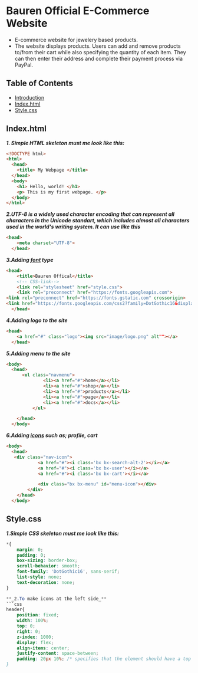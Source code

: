 # **Bauren Official E-Commerce Website**
- E-commerce website for jewelery based products.
- The website displays products. Users can add and remove products to/from their cart while also specifying the quantity of each item. They can then enter their address and complete their payment process via PayPal.


## **Table of Contents**
* [Introduction](#general-info)
* [Index.html](#lab-works)
* [Style.css](https://tldp.org/LDP/abs/html/index.html)

## **Index.html** 
**_1. Simple HTML skeleton must me look like this:_** 
```html
<!DOCTYPE html>
<html>
  <head>
    <title> My Webpage </title>
  </head>
  <body>
    <h1> Hello, world! </h1>
    <p> This is my first webpage. </p>
  </body> 
</html>
```

**_2.UTF-8 is a widely used character encoding that can represent all characters in the Unicode standart, which includes almost all characters used in the world's writing system. It can use like this_**
```html
<head>
    <meta charset="UTF-8">
  </head>
```

**_3.Adding [font](https://fonts.google.com/) type_** 
```html
<head>
    <title>Bauren Offical</title>
    <!-- CSS-link-->
    <link rel="stylesheet" href="style.css">
    <link rel="preconnect" href="https://fonts.googleapis.com">
<link rel="preconnect" href="https://fonts.gstatic.com" crossorigin>
<link href="https://fonts.googleapis.com/css2?family=DotGothic16&display=swap" rel="stylesheet">
  </head>
```

**_4.Adding logo to the site_**
```html
<head>
    <a href="#" class="logo"><img src="image/logo.png" alt""></a>
  </head>
```

**_5.Adding menu to the site_**
```html
<body>
  <head>
      <ul class="navmenu">
              <li><a href="#">home</a></li>
              <li><a href="#">shop</a></li>
              <li><a href="#">products</a></li>
              <li><a href="#">page</a></li>
              <li><a href="#">docs</a></li>
          </ul>

    </head>
  </body>
```

**_6.Adding [icons](https://boxicons.com/) such as; profile, cart_**
```html
<body>
  <head>
   <div class="nav-icon">
            <a href="#"><i class='bx bx-search-alt-2'></i></a>
            <a href="#"><i class='bx bx-user'></i></a>
            <a href="#"><i class='bx bx-cart'></i></a>

            <div class="bx bx-menu" id="menu-icon"></div>
        </div>
    </head>
  </body>
```

## **Style.css**
**_1.Simple CSS skeleton must me look like this:_** 
```css
*{
    margin: 0;
    padding: 0;
    box-sizing: border-box;
    scroll-behavior: smooth;
    font-family: 'DotGothic16', sans-serif; 
    list-style: none;
    text-decoration: none;
}

**_2.To make icons at the left side_** 
```css
header{
    position: fixed; 
    width: 100%;
    top: 0;
    right: 0;
    z-index: 1000;
    display: flex;
    align-items: center;
    justify-content: space-between;
    padding: 20px 10%; /* specifies that the element should have a top and bottom padding of 20 pixels, and a left and right padding of 10% of the element's width. **
}
```

